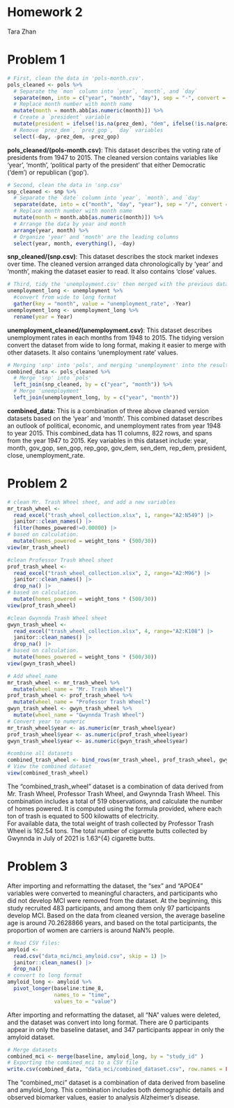 Homework 2
================
Tara Zhan

# Problem 1

``` r
# First, clean the data in 'pols-month.csv'.
pols_cleaned <- pols %>%
  # Separate the `mon` column into `year`, `month`, and `day`
  separate(mon, into = c("year", "month", "day"), sep = "-", convert = TRUE) %>%
  # Replace month number with month name
  mutate(month = month.abb[as.numeric(month)]) %>%
  # Create a `president` variable
  mutate(president = ifelse(!is.na(prez_dem), "dem", ifelse(!is.na(prez_gop), "gop", NA))) %>%
  # Remove `prez_dem`, `prez_gop`, `day` variables
  select(-day, -prez_dem, -prez_gop)
```

**pols_cleaned/(pols-month.csv)**: This dataset describes the voting
rate of presidents from 1947 to 2015. The cleaned version contains
variables like ‘year’, ‘month’, ‘political party of the president’ that
either Democratic (‘dem’) or republican (‘gop’).

``` r
# Second, clean the data in 'snp.csv'
snp_cleaned <- snp %>%
  # Separate the `date` column into `year`, `month`, and `day'
  separate(date, into = c("month", "day", "year"), sep = "/", convert = TRUE) %>%
  # Replace month number with month name
  mutate(month = month.abb[as.numeric(month)]) %>%
  # Arrange the data by year and month
  arrange(year, month) %>%
  # Organize 'year' and 'month' are the leading columns
  select(year, month, everything(), -day)
```

**snp_cleaned/(snp.csv)**: This dataset describes the stock market
indexes over time. The cleaned version arranged data chronologically by
‘year’ and ‘month’, making the dataset easier to read. It also contains
‘close’ values.

``` r
# Third, tidy the 'unemployment.csv' then merged with the previous datasets
unemployment_long <- unemployment %>%
  #convert from wide to long format
  gather(key = "month", value = "unemployment_rate", -Year)
unemployment_long <- unemployment_long %>%
  rename(year = Year)
```

**unemployment_cleaned/(unemployment.csv)**: This dataset describes
unemployment rates in each months from 1948 to 2015. The tidying version
convert the dataset from wide to long format, making it easier to merge
with other datasets. It also contains ‘unemployment rate’ values.

``` r
# Merging 'snp' into 'pols', and merging 'unemployment' into the result.
combined_data <- pols_cleaned %>%
  # Merge 'snp' into 'pols'
  left_join(snp_cleaned, by = c("year", "month")) %>%
  # Merge 'unemployment'
  left_join(unemployment_long, by = c("year", "month"))
```

**combined_data:** This is a combination of three above cleaned version
datasets based on the ‘year’ and ‘month’. This combined dataset
describes an outlook of political, economic, and unemployment rates from
year 1948 to year 2015. This combined_data has 11 columns, 822 rows, and
spans from the year 1947 to 2015. Key variables in this dataset include:
year, month, gov_gop, sen_gop, rep_gop, gov_dem, sen_dem, rep_dem,
president, close, unemployment_rate.

# Problem 2

``` r
# clean Mr. Trash Wheel sheet, and add a new variables
mr_trash_wheel <- 
  read_excel("trash_wheel_collection.xlsx", 1, range="A2:N549") |>
  janitor::clean_names() |>
  filter(homes_powered!=0.00000) |>
# based on calculation.
  mutate(homes_powered = weight_tons * (500/30))
view(mr_trash_wheel)
```

``` r
#clean Professor Trash Wheel sheet 
prof_trash_wheel <- 
  read_excel("trash_wheel_collection.xlsx", 2, range="A2:M96") |>
  janitor::clean_names() |>
  drop_na() |>
# based on calculation.
  mutate(homes_powered = weight_tons * (500/30))
view(prof_trash_wheel)
```

``` r
#clean Gwynnda Trash Wheel sheet 
gwyn_trash_wheel <- 
  read_excel("trash_wheel_collection.xlsx", 4, range="A2:K108") |>
  janitor::clean_names() |>
  drop_na() |>
# based on calculation.
  mutate(homes_powered = weight_tons * (500/30))
view(gwyn_trash_wheel)
```

``` r
# Add wheel_name
mr_trash_wheel <- mr_trash_wheel %>%
  mutate(wheel_name = "Mr. Trash Wheel")
prof_trash_wheel <- prof_trash_wheel %>%
  mutate(wheel_name = "Professor Trash Wheel")
gwyn_trash_wheel <- gwyn_trash_wheel %>%
  mutate(wheel_name = "Gwynnda Trash Wheel")
# Convert year to numeric
mr_trash_wheel$year <- as.numeric(mr_trash_wheel$year)
prof_trash_wheel$year <- as.numeric(prof_trash_wheel$year)
gwyn_trash_wheel$year <- as.numeric(gwyn_trash_wheel$year)

#combine all datasets
combined_trash_wheel <- bind_rows(mr_trash_wheel, prof_trash_wheel, gwyn_trash_wheel)
# View the combined dataset
view(combined_trash_wheel)
```

The “combined_trash_wheel” dataset is a combination of data derived from
Mr. Trash Wheel, Professor Trash Wheel, and Gwynnda Trash Wheel. This
combination includes a total of 519 observations, and calculate the
number of homes powered. It is computed using the formula provided,
where each ton of trash is equated to 500 kilowatts of electricity.  
For available data, the total weight of trash collected by Professor
Trash Wheel is 162.54 tons. The total number of cigarette butts
collected by Gwynnda in July of 2021 is 1.63^{4} cigarette butts.

# Problem 3

After importing and reformatting the dataset, the “sex” and “APOE4”
variables were converted to meaningful characters, and participants who
did not develop MCI were removed from the dataset. At the beginning,
this study recruited 483 participants, and among them only 97
participants develop MCI. Based on the data from cleaned version, the
average baseline age is around 70.2628866 years, and based on the total
participants, the proportion of women are carriers is around NaN%
people.

``` r
# Read CSV files:
amyloid <- 
  read.csv("data_mci/mci_amyloid.csv", skip = 1) |>
  janitor::clean_names() |>
  drop_na()
# convert to long format
amyloid_long <- amyloid %>%
  pivot_longer(baseline:time_8, 
               names_to = "time", 
               values_to = "value")
```

After importing and reformatting the dataset, all “NA” values were
deleted, and the dataset was convert into long format. There are 0
participants appear in only the baseline dataset, and 347 participants
appear in only the amyloid dataset.

``` r
# Merge datasets
combined_mci <- merge(baseline, amyloid_long, by = "study_id" )
# Exporting the combined_mci to a CSV file
write.csv(combined_data, "data_mci/combined_dataset.csv", row.names = FALSE)
```

The “combined_mci” dataset is a combination of data derived from
baseline and amyloid_long. This combination includes both demographic
details and observed biomarker values, easier to analysis Alzheimer’s
disease.
